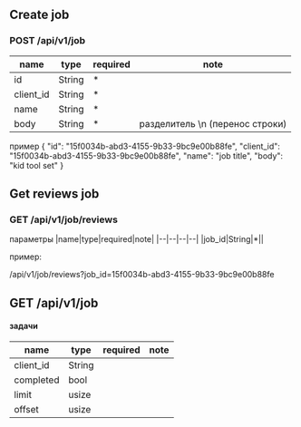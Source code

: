 ## Create job


### POST /api/v1/job 

|name|type|required|note|
|--|--|--|--|
|id| String|*||
|client_id| String|*||
|name| String|*||
|body| String|*|разделитель \n (перенос строки)|

пример
{
  "id": "15f0034b-abd3-4155-9b33-9bc9e00b88fe",
  "client_id": "15f0034b-abd3-4155-9b33-9bc9e00b88fe",
  "name": "job title",
  "body": "kid tool set"
}

## Get reviews job

### GET /api/v1/job/reviews

параметры
|name|type|required|note|
|--|--|--|--|
|job_id|String|*||

пример:

/api/v1/job/reviews?job_id=15f0034b-abd3-4155-9b33-9bc9e00b88fe




## GET /api/v1/job
#### задачи
|name|type|required|note|
|--|--|--|--|
|client_id|String|||
|completed|bool|||
|limit|usize|||
|offset|usize|||


